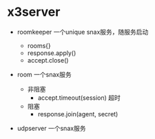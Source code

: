 # x3server

* roomkeeper 一个unique snax服务，随服务启动
    - rooms{}
    - response.apply()
    - accept.close()

* room 一个snax服务
    - 非阻塞
        - accept.timeout(session)   超时
    - 阻塞
        - response.join(agent, secret)

* udpserver 一个snax服务
